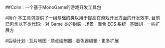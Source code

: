 ﻿##Colin : 一个基于MonoGame的游戏开发工具包

#简介
  本工具包提供了一组基础的类以用于提高在游戏开发方面的开发效率, 目前已包含以下类代码: 
  · 对 Game 类的封装
  · 场景
  · 混合 ECS 系统
  · 基础UI
  · 一些扩展方

#后续计划
    · 瓦片地图
    · 顶点绘制器
    · 着色器编辑
    · 更多扩展